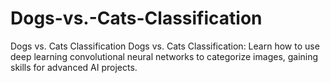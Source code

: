 # Dogs-vs.-Cats-Classification
Dogs vs. Cats Classification
Dogs vs. Cats Classification: Learn how to use deep learning convolutional neural networks to categorize images, gaining skills for advanced AI projects.
